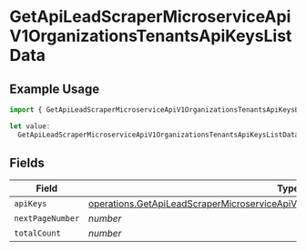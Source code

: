 # GetApiLeadScraperMicroserviceApiV1OrganizationsTenantsApiKeysListData

## Example Usage

```typescript
import { GetApiLeadScraperMicroserviceApiV1OrganizationsTenantsApiKeysListData } from "oppulence-backend-sdk/models/operations";

let value:
  GetApiLeadScraperMicroserviceApiV1OrganizationsTenantsApiKeysListData = {};
```

## Fields

| Field                                                                                                                                                                                        | Type                                                                                                                                                                                         | Required                                                                                                                                                                                     | Description                                                                                                                                                                                  |
| -------------------------------------------------------------------------------------------------------------------------------------------------------------------------------------------- | -------------------------------------------------------------------------------------------------------------------------------------------------------------------------------------------- | -------------------------------------------------------------------------------------------------------------------------------------------------------------------------------------------- | -------------------------------------------------------------------------------------------------------------------------------------------------------------------------------------------- |
| `apiKeys`                                                                                                                                                                                    | [operations.GetApiLeadScraperMicroserviceApiV1OrganizationsTenantsApiKeysListApiKeys](../../models/operations/getapileadscrapermicroserviceapiv1organizationstenantsapikeyslistapikeys.md)[] | :heavy_minus_sign:                                                                                                                                                                           | N/A                                                                                                                                                                                          |
| `nextPageNumber`                                                                                                                                                                             | *number*                                                                                                                                                                                     | :heavy_minus_sign:                                                                                                                                                                           | N/A                                                                                                                                                                                          |
| `totalCount`                                                                                                                                                                                 | *number*                                                                                                                                                                                     | :heavy_minus_sign:                                                                                                                                                                           | N/A                                                                                                                                                                                          |